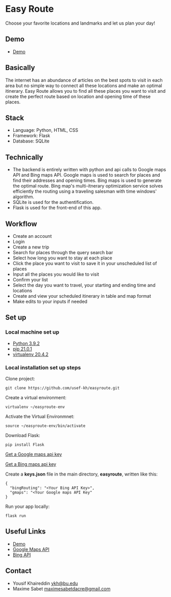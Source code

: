 # Easy Route

Choose your favorite locations and landmarks and let us plan your day!

## Demo

- [Demo](https://drive.google.com/file/d/1Z-PYvm9hh573mX1lndrtSaVEIxrtGSSu/view?usp=sharing)

## Basically

The internet has an abundance of articles on the best spots to visit in each area but no simple way to connect all these locations and make an optimal itinerary. Easy Route allows you to find all these places you want to visit and create the perfect route based on location and opening time of these places. 

## Stack

* Language: Python, HTML, CSS
* Framework: Flask
* Database: SQLite

## Technically 

* The backend is entirely written with python and api calls to Google maps API and Bing maps API. Google maps is used to search for places and find their addresses and opening times. Bing maps is used to generate the optimal route. Bing map's multi-itnerary optimization service solves efficiently the routing using a traveling salesman with time windows' algorithm.  
* SQLite is used for the authentification.  
* Flask is used for the front-end of this app.

## Workflow

* Create an account
* Login 
* Create a new trip
* Search for places through the query search bar
* Select how long you want to stay at each place
* Click the place you want to visit to save it in your unscheduled list of places
* Input all the places you would like to visit
* Confirm your list
* Select the day you want to travel, your starting and ending time and locations
* Create and view your scheduled itinerary in table and map format
* Make edits to your inputs if needed

## Set up
### Local machine set up  
* [Python 3.9.2](https://www.python.org/downloads/)
* [pip 21.0.1](https://pip.pypa.io/en/stable/installing/)
* [virtualenv 20.4.2](https://packaging.python.org/key_projects/#virtualenv)

### Local installation set up steps  
Clone project:   
```
git clone https://github.com/usef-kh/easyroute.git
```

Create a virtual environment:  
```
virtualenv ~/easyroute-env 
```

Activate the Virtual Environmnet:  
```
source ~/easyroute-env/bin/activate
```

Download Flask: 
```
pip install Flask
```

[Get a Google maps api key](https://developers.google.com/maps/documentation/embed/get-api-key)  

[Get a Bing maps api key](https://docs.microsoft.com/en-us/bingmaps/getting-started/bing-maps-dev-center-help/getting-a-bing-maps-key)  

Create a **keys.json** file in the main directory, **easyroute**, written like this:
```
{
  "bingRouting": "<Your Bing API Key>",
  "gmaps": "<Your Google maps API Key"
}
```  

Run your app locally:
```
flask run
```


## Useful Links
- [Demo](https://drive.google.com/file/d/1Z-PYvm9hh573mX1lndrtSaVEIxrtGSSu/view?usp=sharing)
- [Google Maps API](https://developers.google.com/maps)
- [Bing API](https://www.microsoft.com/en-us/maps/multi-itinerary-optimization)

## Contact
- Yousif Khaireddin ykh@bu.edu
- Maxime Sabet maximesabetdacre@gmail.com


